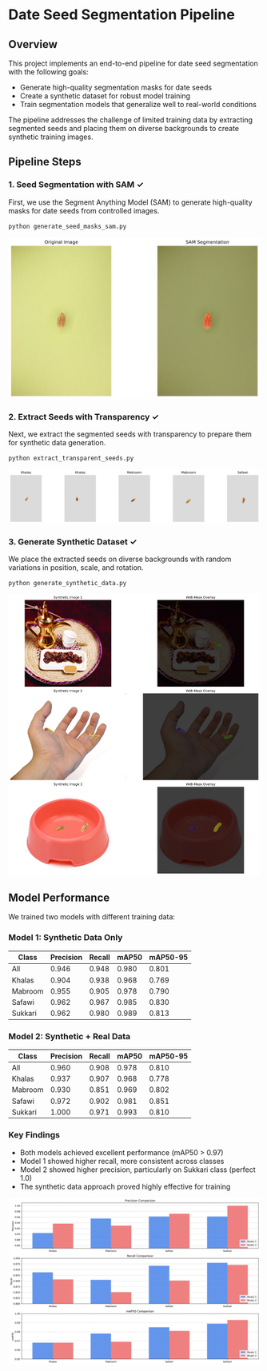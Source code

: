 
# Date Seed Segmentation Pipeline



## Overview

This project implements an end-to-end pipeline for date seed segmentation with the following goals:
- Generate high-quality segmentation masks for date seeds
- Create a synthetic dataset for robust model training
- Train segmentation models that generalize well to real-world conditions

The pipeline addresses the challenge of limited training data by extracting segmented seeds and placing them on diverse backgrounds to create synthetic training images.

## Pipeline Steps

### 1. Seed Segmentation with SAM ✓

First, we use the Segment Anything Model (SAM) to generate high-quality masks for date seeds from controlled images.

```bash
python generate_seed_masks_sam.py
```

![SAM Segmentation Example](../images/sam_segmentation.jpg)

### 2. Extract Seeds with Transparency ✓

Next, we extract the segmented seeds with transparency to prepare them for synthetic data generation.

```bash
python extract_transparent_seeds.py
```

![Transparent Seed Examples](../images/transparent_seeds.jpg) 

### 3. Generate Synthetic Dataset ✓

We place the extracted seeds on diverse backgrounds with random variations in position, scale, and rotation.

```bash
python generate_synthetic_data.py
```

![Synthetic Dataset Example](../images/synthetic_dataset.jpg)


## Model Performance

We trained two models with different training data:

### Model 1: Synthetic Data Only

| Class | Precision | Recall | mAP50 | mAP50-95 |
|-------|-----------|--------|-------|----------|
| All | 0.946 | 0.948 | 0.980 | 0.801 |
| Khalas | 0.904 | 0.938 | 0.968 | 0.769 |
| Mabroom | 0.955 | 0.905 | 0.978 | 0.790 |
| Safawi | 0.962 | 0.967 | 0.985 | 0.830 |
| Sukkari | 0.962 | 0.980 | 0.989 | 0.813 |

### Model 2: Synthetic + Real Data

| Class | Precision | Recall | mAP50 | mAP50-95 |
|-------|-----------|--------|-------|----------|
| All | 0.960 | 0.908 | 0.978 | 0.810 |
| Khalas | 0.937 | 0.907 | 0.968 | 0.778 |
| Mabroom | 0.930 | 0.851 | 0.969 | 0.802 |
| Safawi | 0.972 | 0.902 | 0.981 | 0.851 |
| Sukkari | 1.000 | 0.971 | 0.993 | 0.810 |

### Key Findings

- Both models achieved excellent performance (mAP50 > 0.97)
- Model 1 showed higher recall, more consistent across classes
- Model 2 showed higher precision, particularly on Sukkari class (perfect 1.0)
- The synthetic data approach proved highly effective for training

![Performance Comparison](../images/performance_chart.jpg) 
